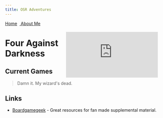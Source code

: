 ```yaml
---
title: OSR Adventures
---
```

<link rel="stylesheet" href="https://use.fontawesome.com/releases/v5.8.2/css/all.css" integrity="sha384-oS3vJWv+0UjzBfQzYUhtDYW+Pj2yciDJxpsK1OYPAYjqT085Qq/1cq5FLXAZQ7Ay" crossorigin="anonymous">
<style> .sideimg {float:right; margin: 5px;}</style>
<a href="/jasongames"><i class="fas fa-home"></i> Home</a> &nbsp;<a href="/"><i class="fas fa-user-circle"></i> About Me</a>

<span class="sideimg">![4AD Image](http://www.ganeshagames.net/thumb2.php?r=four+against+darkness+preview+sito.jpg)</span>

# Four Against Darkness

## Current Games
> Damn it. My wizard's dead.

## Links
- [Boardgamegeek](https://boardgamegeek.com/boardgame/197097/four-against-darkness) - Great resources for fan made supplemental material.